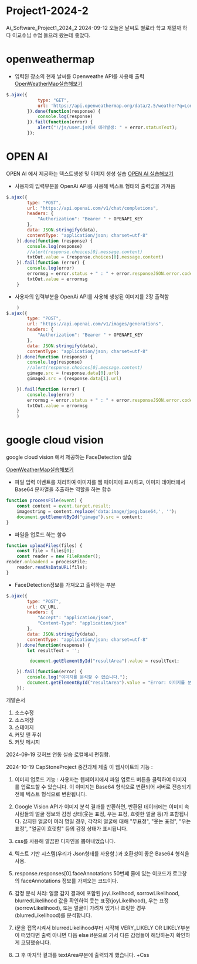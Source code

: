# Project1-2024-2
Ai_Software_Project1_2024_2
2024-09-12
오늘은 날씨도 별로라 학교 재낄까 하다 이교수님 수업 들으러 왔는데 좋았다.


# openweathermap
- 입력된 장소의 현재 날씨를 Openweathe API를 사용해 출력<br>
[OpenWeatherMap실습해보기]("https://openweathermap.org/themes/openweathermap/assets/vendor/owm/img/widgets/")
```javascript
$.ajax({
			type: "GET",
			url: 'https://api.openweathermap.org/data/2.5/weather?q=London&units=metric&appid=7d96bc5108f52b80e2d9075a369b9f35',
		}).done(function(response) {
            console.log(response)
		}).fail(function(error) {
			alert("!/js/user.js에서 에러발생: " + error.statusText);
		});

```
# OPEN AI 
OPEN AI 에서 제공하는 텍스트생성 및 이미지 생성 실습
[OPEN AI 실습해보기](https://platform.openai.com/docs/overview)<br>
- 사용자의 입력부분을 OpenAi API를 사용해 텍스트 형태의 출력값을 가져옴
```javascript
$.ajax({
        type: "POST",
        url: "https://api.openai.com/v1/chat/completions",
        headers: {
            "Authorization": "Bearer " + OPENAPI_KEY
        },
        data: JSON.stringify(data),
        contentType: "application/json; charset=utf-8"
    }).done(function (response) {
        console.log(response)
        //alert(response.choices[0].message.content)
        txtOut.value = (response.choices[0].message.content)
    }).fail(function (error) {
        console.log(error)
        errormsg = error.status + " : " + error.responseJSON.error.code + " - " + error.responseJSON.error.message
        txtOut.value = errormsg
    }
```
- 사용자의 입력부분을 OpenAi API를 사용해 생성된 이미지를 2장 출력함
```javascript
    )
$.ajax({
        type: "POST",
        url: "https://api.openai.com/v1/images/generations",
        headers: {
            "Authorization": "Bearer " + OPENAPI_KEY
        },
        data: JSON.stringify(data),
        contentType: "application/json; charset=utf-8"
    }).done(function (response) {
        console.log(response)
        //alert(response.choices[0].message.content)
        gimage.src = (response.data[0].url)
        gimage2.src = (response.data[1].url)

    }).fail(function (error) {
        console.log(error)
        errormsg = error.status + " : " + error.responseJSON.error.code + " - " + error.responseJSON.error.message
        txtOut.value = errormsg
    }
    )
```
# google cloud vision
google cloud vision 에서 제공하는 FaceDetection 실습

[OpenWeatherMap실습해보기]("https://cloud.google.com/vision?hl=ko")
- 파일 입력 이벤트를 처리하여 이미지를 웹 페이지에 표시하고, 이미지 데이터에서 Base64 문자열을 추출하는 역할을 하는 함수
```js
function processFile(event) {
    const content = event.target.result;
    imagestring = content.replace('data:image/jpeg;base64,', ''); 
    document.getElementById("gimage").src = content; 
}
```
- 파일을 업로드 하는 함수
```js
function uploadFiles(files) {
    const file = files[0];
    const reader = new FileReader();
reader.onloadend = processFile;
    reader.readAsDataURL(file); 
}
```
- FaceDetection정보를 가져오고 출력하는 부분
```javascript
$.ajax({
        type: "POST",
        url: CV_URL,
        headers: {
            "Accept": "application/json",
            "Content-Type": "application/json"
        },
        data: JSON.stringify(data), 
        contentType: "application/json; charset=utf-8"
    }).done(function(response) {
        let resultText = ''; 

         document.getElementById("resultArea").value = resultText;

    }).fail(function(error) {
        console.log("이미지를 분석할 수 없습니다.");
        document.getElementById("resultArea").value = "Error: 이미지를 분석할 수 없습니다.";
    });

```


개발순서
1. 소스수정
2. 소스저장
3. 스테이지
4. 커밋 앤 푸쉬
5. 커밋 메시지

2024-09-19 깃허브 연동 실습
로컬에서 편집함.

2024-10-19 
CapStoneProject 중간과제 제출
이 웹사이트의 기능 :
1. 이미지 업로드 기능 : 사용자는 웹페이지에서 파일 업로드 버튼을 클릭하여 이미지를 업로드할 수 있습니다.
이 이미지는 Base64 형식으로 변환되어 서버로 전송되기 전에 텍스트 형식으로 변환됩니다. 

2. Google Vision API가 이미지 분석 결과를 반환하면, 반환된 데이터에는 이미지 속 사람들의 얼굴 정보와 감정 상태(웃는 표정, 우는 표정, 흐릿한 얼굴 등)가 포함됩니다.
감지된 얼굴이 여러 명일 경우, 각각의 얼굴에 대해 "무표정", "웃는 표정", "우는 표정", "얼굴이 흐릿함" 등의 감정 상태가 표시됩니다.

3. css를 사용해 깔끔한 디자인을 뽑아내었습니다.

1. 텍스트 기반 시스템(우리가 Json형태를 사용함.)과 호환성이 좋은 Base64 형식을 사용.
2. response.responses[0].faceAnnotations 50번쨰 줄에 있는 이코드가 로그창의 faceAnnotations
정보를 가져오는 코드이다.
3. 감정 분석 처리:
얼굴 감지 결과에 포함된 joyLikelihood, sorrowLikelihood, blurredLikelihood 값을 확인하여 
웃는 표정(joyLikelihood), 우는 표정(sorrowLikelihood), 또는 얼굴이 가려져 있거나 흐릿한 경우(blurredLikelihood)를 분석합니다.
4. i문을 접목시켜서 blurredLikelihood부터 시작해 VERY_LIKELY OR LIKELY부분이 떠있다면 출력 아니면 다음 
else if문으로 가서 다른 감정들이 해당하는지 확인하게 코딩했습니다.
5. 그 후 마지막 결과를 textArea부분에 출력되게 했습니다.
+Css